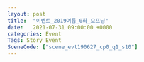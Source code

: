 ```yaml
---
layout: post
title:  "이벤트_2019여름_0화_오프닝"
date:   2021-07-31 09:00:00 +0000
categories: Event
Tags: Story Event
SceneCode: ["scene_evt190627_cp0_q1_s10"]
---
```

